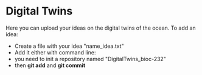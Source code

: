 # Digital Twins
Here you can upload your ideas on the digital twins of the ocean. 
To add an idea: 
- Create a file with your idea "name_idea.txt"
- Add it either with command line:
-  you need to init a repository named "DigitalTwins_bioc-232"
-  then **git add** and **git commit** 
